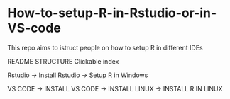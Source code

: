 # How-to-setup-R-in-Rstudio-or-in-VS-code
This repo aims to istruct people on how to setup R in different IDEs

README STRUCTURE
Clickable index

Rstudio
-> Install Rstudio
-> Setup R in Windows  

VS CODE 
-> INSTALL VS CODE 
-> INSTALL LINUX
-> INSTALL R IN LINUX
